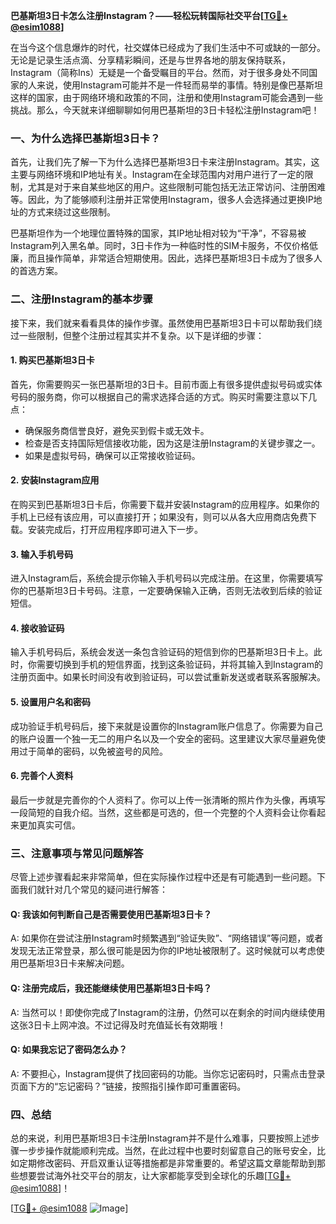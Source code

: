 **巴基斯坦3日卡怎么注册Instagram？——轻松玩转国际社交平台[[TG💪+ @esim1088](https://t.me/s/esim1088)]**

在当今这个信息爆炸的时代，社交媒体已经成为了我们生活中不可或缺的一部分。无论是记录生活点滴、分享精彩瞬间，还是与世界各地的朋友保持联系，Instagram（简称Ins）无疑是一个备受瞩目的平台。然而，对于很多身处不同国家的人来说，使用Instagram可能并不是一件轻而易举的事情。特别是像巴基斯坦这样的国家，由于网络环境和政策的不同，注册和使用Instagram可能会遇到一些挑战。那么，今天就来详细聊聊如何用巴基斯坦的3日卡轻松注册Instagram吧！

### 一、为什么选择巴基斯坦3日卡？

首先，让我们先了解一下为什么选择巴基斯坦3日卡来注册Instagram。其实，这主要与网络环境和IP地址有关。Instagram在全球范围内对用户进行了一定的限制，尤其是对于来自某些地区的用户。这些限制可能包括无法正常访问、注册困难等。因此，为了能够顺利注册并正常使用Instagram，很多人会选择通过更换IP地址的方式来绕过这些限制。

巴基斯坦作为一个地理位置特殊的国家，其IP地址相对较为“干净”，不容易被Instagram列入黑名单。同时，3日卡作为一种临时性的SIM卡服务，不仅价格低廉，而且操作简单，非常适合短期使用。因此，选择巴基斯坦3日卡成为了很多人的首选方案。

### 二、注册Instagram的基本步骤

接下来，我们就来看看具体的操作步骤。虽然使用巴基斯坦3日卡可以帮助我们绕过一些限制，但整个注册过程其实并不复杂。以下是详细的步骤：

#### 1. 购买巴基斯坦3日卡

首先，你需要购买一张巴基斯坦的3日卡。目前市面上有很多提供虚拟号码或实体号码的服务商，你可以根据自己的需求选择合适的方式。购买时需要注意以下几点：
- 确保服务商信誉良好，避免买到假卡或无效卡。
- 检查是否支持国际短信接收功能，因为这是注册Instagram的关键步骤之一。
- 如果是虚拟号码，确保可以正常接收验证码。

#### 2. 安装Instagram应用

在购买到巴基斯坦3日卡后，你需要下载并安装Instagram的应用程序。如果你的手机上已经有该应用，可以直接打开；如果没有，则可以从各大应用商店免费下载。安装完成后，打开应用程序即可进入下一步。

#### 3. 输入手机号码

进入Instagram后，系统会提示你输入手机号码以完成注册。在这里，你需要填写你的巴基斯坦3日卡号码。注意，一定要确保输入正确，否则无法收到后续的验证短信。

#### 4. 接收验证码

输入手机号码后，系统会发送一条包含验证码的短信到你的巴基斯坦3日卡上。此时，你需要切换到手机的短信界面，找到这条验证码，并将其输入到Instagram的注册页面中。如果长时间没有收到验证码，可以尝试重新发送或者联系客服解决。

#### 5. 设置用户名和密码

成功验证手机号码后，接下来就是设置你的Instagram账户信息了。你需要为自己的账户设置一个独一无二的用户名以及一个安全的密码。这里建议大家尽量避免使用过于简单的密码，以免被盗号的风险。

#### 6. 完善个人资料

最后一步就是完善你的个人资料了。你可以上传一张清晰的照片作为头像，再填写一段简短的自我介绍。当然，这些都是可选的，但一个完整的个人资料会让你看起来更加真实可信。

### 三、注意事项与常见问题解答

尽管上述步骤看起来非常简单，但在实际操作过程中还是有可能遇到一些问题。下面我们就针对几个常见的疑问进行解答：

#### Q: 我该如何判断自己是否需要使用巴基斯坦3日卡？
A: 如果你在尝试注册Instagram时频繁遇到“验证失败”、“网络错误”等问题，或者发现无法正常登录，那么很可能是因为你的IP地址被限制了。这时候就可以考虑使用巴基斯坦3日卡来解决问题。

#### Q: 注册完成后，我还能继续使用巴基斯坦3日卡吗？
A: 当然可以！即使你完成了Instagram的注册，仍然可以在剩余的时间内继续使用这张3日卡上网冲浪。不过记得及时充值延长有效期哦！

#### Q: 如果我忘记了密码怎么办？
A: 不要担心，Instagram提供了找回密码的功能。当你忘记密码时，只需点击登录页面下方的“忘记密码？”链接，按照指引操作即可重置密码。

### 四、总结

总的来说，利用巴基斯坦3日卡注册Instagram并不是什么难事，只要按照上述步骤一步步操作就能顺利完成。当然，在此过程中也要时刻留意自己的账号安全，比如定期修改密码、开启双重认证等措施都是非常重要的。希望这篇文章能帮助到那些想要尝试海外社交平台的朋友，让大家都能享受到全球化的乐趣[[TG💪+ @esim1088](https://t.me/s/esim1088)]！

[[TG💪+ @esim1088](https://t.me/s/esim1088) ![Image](https://i.postimg.cc/4NQfJmqS/Snipaste-2025-05-13-00-14-12.png)]